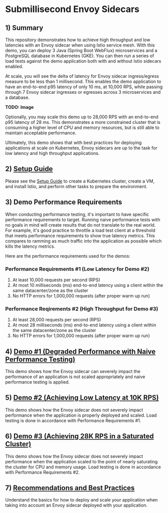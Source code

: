 # Submillisecond Envoy Sidecars

## 1) Summary

This repository demonstrates how to achieve high throughput and low latencies with an Envoy sidecar when using Istio service mesh. With this demo, you can deploy 3 Java (Spring Boot WebFlux) microservices and a PostgreSQL database in Kubernetes (GKE). You can then run a series of load tests against the demo application both with and without Istio sidecars enabled.

At scale, you will see the delta of latency for Envoy sidecar ingress/egress measure to be less than 1 millisecond. This enables the demo application to have an end-to-end p95 latency of only 10 ms, at 10,000 RPS, while passing through 7 Envoy sidecar ingresses or egresses across 3 microservices and a database.

**TODO: Image**

Optionally, you may scale this demo up to 28,000 RPS with an end-to-end p95 latency of 28 ms. This demonstrates a more constrained cluster that is consuming a higher level of CPU and memory resources, but is still able to maintain acceptable performance.

Ultimately, this demo shows that with best practices for deploying applications at scale on Kubernetes, Envoy sidecars are up to the task for low latency and high throughput applications.

## 2) [Setup Guide](SETUP.md)

Please see the [Setup Guide](SETUP.md) to create a Kubernetes cluster, create a VM, and install Istio, and perform other tasks to prepare the environment.

## 3) Demo Performance Requirements

When conducting performance testing, it's important to have specific performance requirements to target. Running naive performance tests with no goals in mind will create results that do not translate to the real world. For example, it's good practice to throttle a load test client at a threshold that meets performance requirements to show true latency metrics. This compares to ramming as much traffic into the application as possible which kills the latency metrics.

Here are the performance requirements used for the demos:

### Performance Requirements #1 (Low Latency for Demo #2)

1. At least 10,000 requests per second (RPS)
1. At most 10 milliseconds (ms) end-to-end latency using a client within the same datacenter/zone as the cluster
1. No HTTP errors for 1,000,000 requests (after proper warm up run)

### Performance Reqirements #2 (High Throughput for Demo #3)

1. At least 28,000 requests per second (RPS)
1. At most 28 milliseconds (ms) end-to-end latency using a client within the same datacenter/zone as the cluster
1. No HTTP errors for 1,000,000 requests (after proper warm up run)

## 4) [Demo #1 (Degraded Performance with Naive Performance Testing)](DEMO_1.md)

This demo shows how the Envoy sidecar can severely impact the performance of an application is not scaled appropriately and naive performance testing is applied.

## 5) [Demo #2 (Achieving Low Latency at 10K RPS)](DEMO_2.md)

This demo shows how the Envoy sidecar does not severely impact performance when the application is properly deployed and scaled. Load testing is done in accordance with Performance Requirements #1.

## 6) [Demo #3 (Achieving 28K RPS in a Saturated Cluster)](DEMO_3.md)

This demo shows how the Envoy sidecar does not severely impact performance when the application scaled to the point of nearly saturating the cluster for CPU and memory usage. Load testing is done in accordance with Performance Requirements #2.

## 7) [Recommendations and Best Practices](RECOMMENDATIONS.md)

Understand the basics for how to deploy and scale your application when taking into account an Envoy sidecar deployed with your application.
